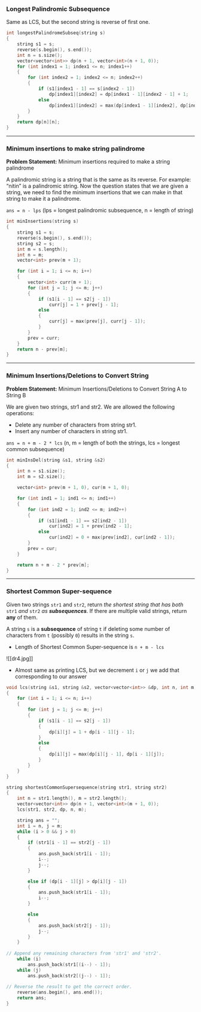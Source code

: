 ### Longest Palindromic Subsequence
Same as LCS, but the second string is reverse of first one.

```cpp
int longestPalindromeSubseq(string s)
{
	string s1 = s;
	reverse(s.begin(), s.end());
	int n = s.size();
	vector<vector<int>> dp(n + 1, vector<int>(n + 1, 0));
	for (int index1 = 1; index1 <= n; index1++)
	{
		for (int index2 = 1; index2 <= n; index2++)
		{
			if (s1[index1 - 1] == s[index2 - 1])
				dp[index1][index2] = dp[index1 - 1][index2 - 1] + 1;
			else
				dp[index1][index2] = max(dp[index1 - 1][index2], dp[index1][index2 - 1]);
		}
	}
	return dp[n][n];
}
```

<hr>

### Minimum insertions to make string palindrome
**Problem Statement:** Minimum insertions required to make a string palindrome

A palindromic string is a string that is the same as its reverse. For example: “nitin” is a palindromic string. Now the question states that we are given a string, we need to find the minimum insertions that we can make in that string to make it a palindrome.

`ans = n - lps` (lps = longest palindromic subsequence, n = length of string)

```cpp
int minInsertions(string s)
{
	string s1 = s;
	reverse(s.begin(), s.end());
	string s2 = s;
	int m = s.length();
	int n = m;
	vector<int> prev(m + 1);

	for (int i = 1; i <= n; i++)
	{
		vector<int> curr(m + 1);
		for (int j = 1; j <= m; j++)
		{
			if (s1[i - 1] == s2[j - 1])
				curr[j] = 1 + prev[j - 1];
			else
			{
				curr[j] = max(prev[j], curr[j - 1]);
			}
		}
		prev = curr;
	}
	return n - prev[m];
}
```

<hr>

### Minimum Insertions/Deletions to Convert String
**Problem Statement:** Minimum Insertions/Deletions to Convert String A to String B

We are given two strings, str1 and str2. We are allowed the following operations:

- Delete any number of characters from string str1.
- Insert any number of characters in string str1.

`ans = n + m - 2 * lcs` (n, m = length of both the strings, lcs = longest common subsequence)
```cpp
int minInsDel(string &s1, string &s2)
{
	int n = s1.size();
	int m = s2.size();

	vector<int> prev(m + 1, 0), cur(m + 1, 0);

	for (int ind1 = 1; ind1 <= n; ind1++)
	{
		for (int ind2 = 1; ind2 <= m; ind2++)
		{
			if (s1[ind1 - 1] == s2[ind2 - 1])
				cur[ind2] = 1 + prev[ind2 - 1];
			else
				cur[ind2] = 0 + max(prev[ind2], cur[ind2 - 1]);
		}
		prev = cur;
	}

	return n + m - 2 * prev[m];
}
```

<hr>

### Shortest Common Super-sequence
Given two strings `str1` and `str2`, return _the shortest string that has both_ `str1` _and_ `str2` _as **subsequences**_. If there are multiple valid strings, return **any** of them.

A string `s` is a **subsequence** of string `t` if deleting some number of characters from `t` (possibly `0`) results in the string `s`.

- Length of Shortest Common Super-sequence is `n + m - lcs`

![[dr4.jpg]]


- Almost same as printing LCS, but we decrement `i` or `j` we add that corresponding to our answer
```cpp
void lcs(string &s1, string &s2, vector<vector<int>> &dp, int n, int m)
{
	for (int i = 1; i <= n; i++)
	{
		for (int j = 1; j <= m; j++)
		{
			if (s1[i - 1] == s2[j - 1])
			{
				dp[i][j] = 1 + dp[i - 1][j - 1];
			}
			else
			{
				dp[i][j] = max(dp[i][j - 1], dp[i - 1][j]);
			}
		}
	}
}

string shortestCommonSupersequence(string str1, string str2)
{
	int n = str1.length(), m = str2.length();
	vector<vector<int>> dp(n + 1, vector<int>(m + 1, 0));
	lcs(str1, str2, dp, n, m);

	string ans = "";
	int i = n, j = m;
	while (i > 0 && j > 0)
	{
		if (str1[i - 1] == str2[j - 1])
		{
			ans.push_back(str1[i - 1]);
			i--;
			j--;
		}

		else if (dp[i - 1][j] > dp[i][j - 1])
		{
			ans.push_back(str1[i - 1]);
			i--;
		}

		else
		{
			ans.push_back(str2[j - 1]);
			j--;
		}
	}
	
// Append any remaining characters from 'str1' and 'str2'.
	while (i)
		ans.push_back(str1[(i--) - 1]);
	while (j)
		ans.push_back(str2[(j--) - 1]);
		
// Reverse the result to get the correct order.
	reverse(ans.begin(), ans.end());
	return ans;
}
```


